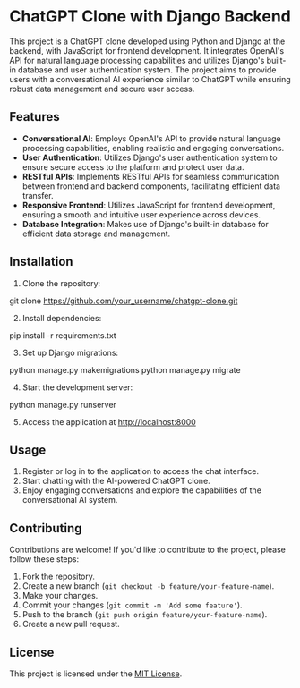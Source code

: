# ChatGPT Clone with Django Backend

This project is a ChatGPT clone developed using Python and Django at the backend, with JavaScript for frontend development. It integrates OpenAI's API for natural language processing capabilities and utilizes Django's built-in database and user authentication system. The project aims to provide users with a conversational AI experience similar to ChatGPT while ensuring robust data management and secure user access.

## Features

- **Conversational AI**: Employs OpenAI's API to provide natural language processing capabilities, enabling realistic and engaging conversations.
- **User Authentication**: Utilizes Django's user authentication system to ensure secure access to the platform and protect user data.
- **RESTful APIs**: Implements RESTful APIs for seamless communication between frontend and backend components, facilitating efficient data transfer.
- **Responsive Frontend**: Utilizes JavaScript for frontend development, ensuring a smooth and intuitive user experience across devices.
- **Database Integration**: Makes use of Django's built-in database for efficient data storage and management.

## Installation

1. Clone the repository:

git clone https://github.com/your_username/chatgpt-clone.git


2. Install dependencies:

pip install -r requirements.txt


3. Set up Django migrations:

python manage.py makemigrations
python manage.py migrate


4. Start the development server:

python manage.py runserver


5. Access the application at [http://localhost:8000](http://localhost:8000)

## Usage

1. Register or log in to the application to access the chat interface.
2. Start chatting with the AI-powered ChatGPT clone.
3. Enjoy engaging conversations and explore the capabilities of the conversational AI system.

## Contributing

Contributions are welcome! If you'd like to contribute to the project, please follow these steps:

1. Fork the repository.
2. Create a new branch (`git checkout -b feature/your-feature-name`).
3. Make your changes.
4. Commit your changes (`git commit -m 'Add some feature'`).
5. Push to the branch (`git push origin feature/your-feature-name`).
6. Create a new pull request.

## License

This project is licensed under the [MIT License](LICENSE).
